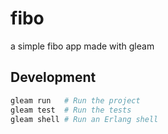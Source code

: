 # fibo

a simple fibo app made with gleam


## Development

```sh
gleam run   # Run the project
gleam test  # Run the tests
gleam shell # Run an Erlang shell
```
